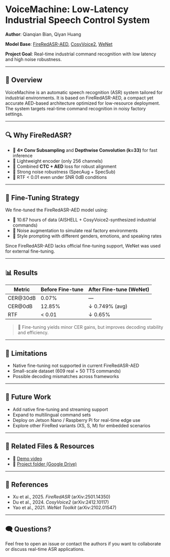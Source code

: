 # VoiceMachine: Low-Latency Industrial Speech Control System

**Author**: Qianqian Bian, Qiyan Huang 

**Model Base**: 
[FireRedASR-AED](https://arxiv.org/abs/2501.14350), [CosyVoice2](https://arxiv.org/abs/2412.10117), [WeNet](https://arxiv.org/abs/2102.01547)

**Project Goal**: Real-time industrial command recognition with low latency and high noise robustness.

---

## 🔧 Overview

VoiceMachine is an automatic speech recognition (ASR) system tailored for industrial environments. It is based on FireRedASR-AED, a compact yet accurate AED-based architecture optimized for low-resource deployment. The system targets real-time command recognition in noisy factory settings.

---

## 🔍 Why FireRedASR?

- 🔹 **4× Conv Subsampling** and **Depthwise Convolution (k=33)** for fast inference  
- 🔹 Lightweight encoder (only 256 channels)  
- 🔹 Combined **CTC + AED** loss for robust alignment  
- 🔹 Strong noise robustness (SpecAug + SpecSub)  
- 🔹 RTF < 0.01 even under SNR 0dB conditions  

---

## 🧪 Fine-Tuning Strategy

We fine-tuned the FireRedASR-AED model using:

- 🔸 10.67 hours of data (AISHELL + CosyVoice2-synthesized industrial commands)  
- 🔸 Noise augmentation to simulate real factory environments  
- 🔸 Style prompting with different genders, emotions, and speaking rates

Since FireRedASR-AED lacks official fine-tuning support, WeNet was used for external fine-tuning.

---

## 📊 Results

| Metric     | Before Fine-tune | After Fine-tune (WeNet) |
|------------|------------------|--------------------------|
| CER@30dB   | 0.07%            | —                        |
| CER@0dB    | 12.85%           | ↓ 0.749% (avg)           |
| RTF        | < 0.01           | ↓ 0.65%                  |

> 🔧 Fine-tuning yields minor CER gains, but improves decoding stability and efficiency.

---

## 🚧 Limitations

- Native fine-tuning not supported in current FireRedASR-AED  
- Small-scale dataset (609 real + 50 TTS commands)  
- Possible decoding mismatches across frameworks

---

## 📌 Future Work

- Add native fine-tuning and streaming support  
- Expand to multilingual command sets  
- Deploy on Jetson Nano / Raspberry Pi for real-time edge use  
- Explore other FireRed variants (XS, S, M) for embedded scenarios

---

## 📁 Related Files & Resources

- 🔗 [Demo video](https://www.bilibili.com/video/BV1yt4y1t7Cw)  
- 🔗 [Project folder (Google Drive)](https://drive.google.com/drive/folders/1KTQJWhg_LmAbjR2zfI2R1U0tp1Fufbaj?usp=drive_link)

---

## 📄 References

- Xu et al., 2025. *FireRedASR* (arXiv:2501.14350)  
- Du et al., 2024. *CosyVoice2* (arXiv:2412.10117)  
- Yao et al., 2021. *WeNet Toolkit* (arXiv:2102.01547)  

---

## 🗨️ Questions?

Feel free to open an issue or contact the authors if you want to collaborate or discuss real-time ASR applications.
